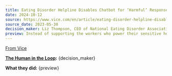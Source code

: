 ```yaml
---
title: Eating Disorder Helpline Disables Chatbot for ‘Harmful’ Responses After Firing Human Staff
date: 2024-10-12
source: https://www.vice.com/en/article/eating-disorder-helpline-disables-chatbot-for-harmful-responses-after-firing-human-staff/
source_date: 2023-05-30
decision_maker: Liz Thompson, CEO of National Eating Disorder Association (NEDA)
preview: Instead of supporting the workers who power their sensitive helpline, NEDA chose to replace them with an incapable chatbot.
---
```


[From Vice]({source})

**[The Human in the Loop](human-in-the-loop):** {decision_maker}

**What they did:** {preview}